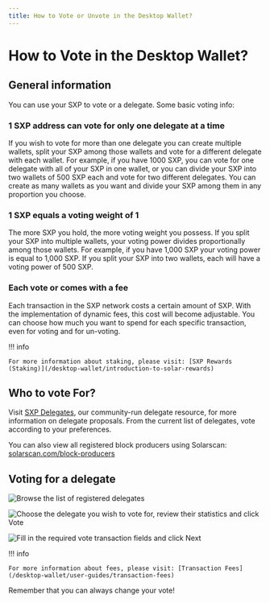 ```yaml
---
title: How to Vote or Unvote in the Desktop Wallet?
---
```


# How to Vote in the Desktop Wallet?

## General information

You can use your SXP to vote or a delegate. Some basic voting info:

### 1 SXP address can vote for only one delegate at a time

If you wish to vote for more than one delegate you can create multiple wallets, split your SXP among those wallets and vote for a different delegate with each wallet. For example, if you have 1000 SXP, you can vote for one delegate with all of your SXP in one wallet, or you can divide your SXP into two wallets of 500 SXP each and vote for two different delegates. You can create as many wallets as you want and divide your SXP among them in any proportion you choose.

### 1 SXP equals a voting weight of 1

The more SXP you hold, the more voting weight you possess. If you split your SXP into multiple wallets, your voting power divides proportionally among those wallets. For example, if you have 1,000 SXP your voting power is equal to 1,000 SXP. If you split your SXP into two wallets, each will have a voting power of 500 SXP.

### Each vote or comes with a fee

Each transaction in the SXP network costs a certain amount of SXP. With the implementation of dynamic fees, this cost will become adjustable. You can choose how much you want to spend for each specific transaction, even for voting and for un-voting.

!!! info

    For more information about staking, please visit: [SXP Rewards (Staking)](/desktop-wallet/introduction-to-solar-rewards)

## Who to vote For?

Visit [SXP Delegates](https://delegates.solar.org/), our community-run delegate resource, for more information on delegate proposals. From the current list of delegates, vote according to your preferences.

You can also view all registered block producers using Solarscan: <a href="https://solarscan.com/block-producers" target="_blank" rel="noopener noreferrer">solarscan.com/block-producers</a>

## Voting for a delegate

![Browse the list of registered delegates](/desktop-wallet/assets/delegates.png)

![Choose the delegate you wish to vote for, review their statistics and click Vote](/desktop-wallet/assets/delegatestats.png)

![Fill in the required vote transaction fields and click Next](/desktop-wallet/assets/vote.png)

!!! info

    For more information about fees, please visit: [Transaction Fees](/desktop-wallet/user-guides/transaction-fees)

Remember that you can always change your vote!
